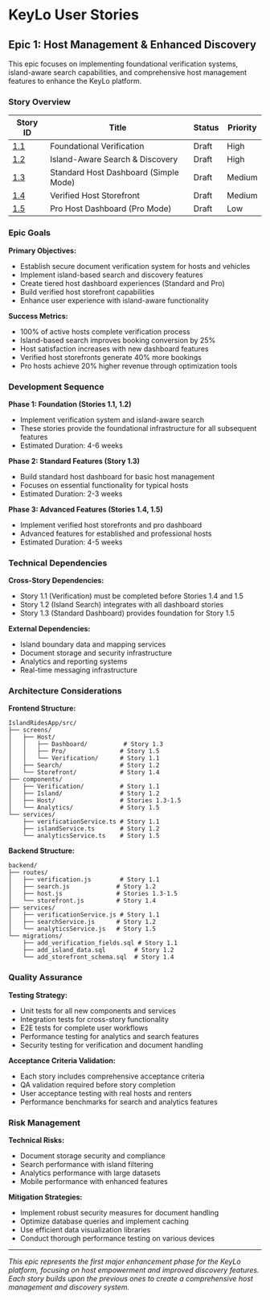 # KeyLo User Stories

## Epic 1: Host Management & Enhanced Discovery

This epic focuses on implementing foundational verification systems, island-aware search capabilities, and comprehensive host management features to enhance the KeyLo platform.

### Story Overview

| Story ID | Title | Status | Priority |
|----------|-------|--------|----------|
| [1.1](./1.1.foundational-verification.md) | Foundational Verification | Draft | High |
| [1.2](./1.2.island-aware-search-discovery.md) | Island-Aware Search & Discovery | Draft | High |
| [1.3](./1.3.standard-host-dashboard.md) | Standard Host Dashboard (Simple Mode) | Draft | Medium |
| [1.4](./1.4.verified-host-storefront.md) | Verified Host Storefront | Draft | Medium |
| [1.5](./1.5.pro-host-dashboard.md) | Pro Host Dashboard (Pro Mode) | Draft | Low |

### Epic Goals

**Primary Objectives:**
- Establish secure document verification system for hosts and vehicles
- Implement island-based search and discovery features
- Create tiered host dashboard experiences (Standard and Pro)
- Build verified host storefront capabilities
- Enhance user experience with island-aware functionality

**Success Metrics:**
- 100% of active hosts complete verification process
- Island-based search improves booking conversion by 25%
- Host satisfaction increases with new dashboard features
- Verified host storefronts generate 40% more bookings
- Pro hosts achieve 20% higher revenue through optimization tools

### Development Sequence

**Phase 1: Foundation (Stories 1.1, 1.2)**
- Implement verification system and island-aware search
- These stories provide the foundational infrastructure for all subsequent features
- Estimated Duration: 4-6 weeks

**Phase 2: Standard Features (Story 1.3)**
- Build standard host dashboard for basic host management
- Focuses on essential functionality for typical hosts
- Estimated Duration: 2-3 weeks

**Phase 3: Advanced Features (Stories 1.4, 1.5)**
- Implement verified host storefronts and pro dashboard
- Advanced features for established and professional hosts
- Estimated Duration: 4-5 weeks

### Technical Dependencies

**Cross-Story Dependencies:**
- Story 1.1 (Verification) must be completed before Stories 1.4 and 1.5
- Story 1.2 (Island Search) integrates with all dashboard stories
- Story 1.3 (Standard Dashboard) provides foundation for Story 1.5

**External Dependencies:**
- Island boundary data and mapping services
- Document storage and security infrastructure
- Analytics and reporting systems
- Real-time messaging infrastructure

### Architecture Considerations

**Frontend Structure:**
```
IslandRidesApp/src/
├── screens/
│   ├── Host/
│   │   ├── Dashboard/          # Story 1.3
│   │   ├── Pro/               # Story 1.5
│   │   └── Verification/      # Story 1.1
│   ├── Search/                # Story 1.2
│   └── Storefront/            # Story 1.4
├── components/
│   ├── Verification/          # Story 1.1
│   ├── Island/                # Story 1.2
│   ├── Host/                  # Stories 1.3-1.5
│   └── Analytics/             # Story 1.5
└── services/
    ├── verificationService.ts # Story 1.1
    ├── islandService.ts       # Story 1.2
    └── analyticsService.ts    # Story 1.5
```

**Backend Structure:**
```
backend/
├── routes/
│   ├── verification.js        # Story 1.1
│   ├── search.js             # Story 1.2
│   ├── host.js               # Stories 1.3-1.5
│   └── storefront.js         # Story 1.4
├── services/
│   ├── verificationService.js # Story 1.1
│   ├── searchService.js      # Story 1.2
│   └── analyticsService.js   # Story 1.5
└── migrations/
    ├── add_verification_fields.sql # Story 1.1
    ├── add_island_data.sql        # Story 1.2
    └── add_storefront_schema.sql  # Story 1.4
```

### Quality Assurance

**Testing Strategy:**
- Unit tests for all new components and services
- Integration tests for cross-story functionality
- E2E tests for complete user workflows
- Performance testing for analytics and search features
- Security testing for verification and document handling

**Acceptance Criteria Validation:**
- Each story includes comprehensive acceptance criteria
- QA validation required before story completion
- User acceptance testing with real hosts and renters
- Performance benchmarks for search and analytics features

### Risk Management

**Technical Risks:**
- Document storage security and compliance
- Search performance with island filtering
- Analytics performance with large datasets
- Mobile performance with enhanced features

**Mitigation Strategies:**
- Implement robust security measures for document handling
- Optimize database queries and implement caching
- Use efficient data visualization libraries
- Conduct thorough performance testing on various devices

---

*This epic represents the first major enhancement phase for the KeyLo platform, focusing on host empowerment and improved discovery features. Each story builds upon the previous ones to create a comprehensive host management and discovery system.*
